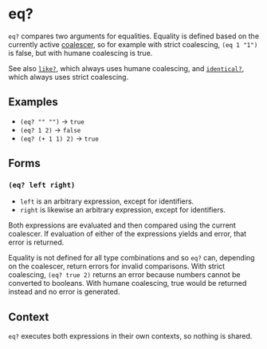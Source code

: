 # eq?

`eq?` compares two arguments for equalities. Equality is defined based on the
currently active [coalescer](../coalescing.md), so for example with strict
coalescing, `(eq 1 "1")` is false, but with humane coalescing is true.

See also [`like?`](comparisons-like.md), which always uses humane coalescing,
and [`identical?`](comparisons-identical.md), which always uses strict
coalescing.

## Examples

* `(eq? "" "")` -> `true`
* `(eq? 1 2)` -> `false`
* `(eq? (+ 1 1) 2)` -> `true`

## Forms

### `(eq? left right)`

* `left` is an arbitrary expression, except for identifiers.
* `right` is likewise an arbitrary expression, except for identifiers.

Both expressions are evaluated and then compared using the current coalescer.
If evaluation of either of the expressions yields and error, that error is
returned.

Equality is not defined for all type combinations and so `eq?` can, depending
on the coalescer, return errors for invalid comparisons. With strict coalescing,
`(eq? true 2)` returns an error because numbers cannot be converted to booleans.
With humane coalescing, true would be returned instead and no error is generated.

## Context

`eq?` executes both expressions in their own contexts, so nothing is shared.
